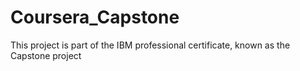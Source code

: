 # Coursera_Capstone
This project is part of the IBM professional certificate, known as the Capstone project
